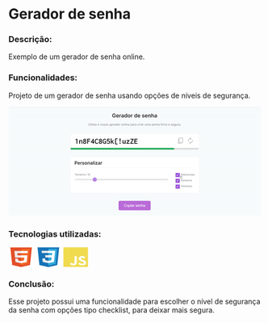<h1>Gerador de senha</h1>

<h3>Descrição:</h3>
<p>Exemplo de um gerador de senha online.</p>

<h3>Funcionalidades:</h3>
<p>Projeto de um gerador de senha usando opções de níveis de segurança.</p>

<img src="assets/gerador.gif"/>

<h3>Tecnologias utilizadas:</h3>
<p><img align="center" alt="" height="40" width="50" src="https://raw.githubusercontent.com/devicons/devicon/master/icons/html5/html5-original.svg">
  <img align="center" alt="" height="40" width="50" src="https://raw.githubusercontent.com/devicons/devicon/master/icons/css3/css3-original.svg">
  <img align="center" alt="" height="40" width="50" src="https://raw.githubusercontent.com/devicons/devicon/master/icons/javascript/javascript-plain.svg">
</p>
  
  
<h3>Conclusão:</h3>
<p>Esse projeto possui uma funcionalidade para escolher o nível de segurança da senha com opções tipo checklist, para deixar mais segura.</p>

